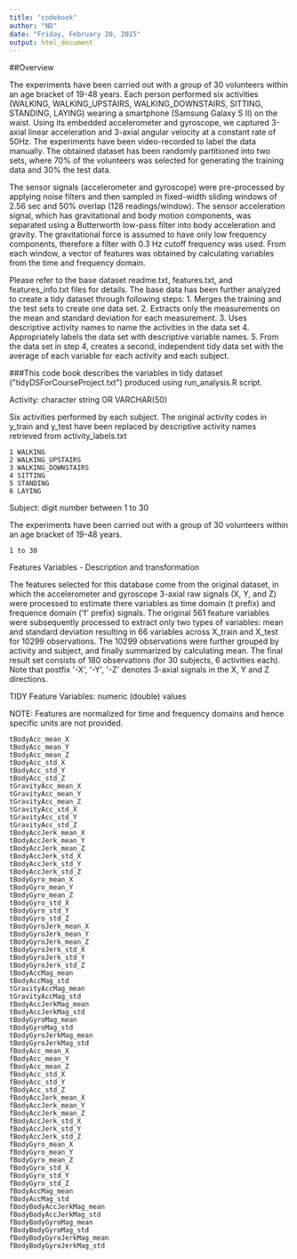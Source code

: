 ```yaml
---
title: "codebook"
author: "ND"
date: "Friday, February 20, 2015"
output: html_document
---
```


##Overview

The experiments have been carried out with a group of 30 volunteers within an age bracket of 19-48 years. Each person performed six activities (WALKING, WALKING_UPSTAIRS, WALKING_DOWNSTAIRS, SITTING, STANDING, LAYING) wearing a smartphone (Samsung Galaxy S II) on the waist. Using its embedded accelerometer and gyroscope, we captured 3-axial linear acceleration and 3-axial angular velocity at a constant rate of 50Hz. The experiments have been video-recorded to label the data manually. The obtained dataset has been randomly partitioned into two sets, where 70% of the volunteers was selected for generating the training data and 30% the test data. 

The sensor signals (accelerometer and gyroscope) were pre-processed by applying noise filters and then sampled in fixed-width sliding windows of 2.56 sec and 50% overlap (128 readings/window). The sensor acceleration signal, which has gravitational and body motion components, was separated using a Butterworth low-pass filter into body acceleration and gravity. The gravitational force is assumed to have only low frequency components, therefore a filter with 0.3 Hz cutoff frequency was used. From each window, a vector of features was obtained by calculating variables from the time and frequency domain.

Please refer to the base dataset readme.txt, features.txt, and features_info.txt files for details. The base data has been further analyzed to create a tidy dataset through following steps:
    1. Merges the training and the test sets to create one data set.
    2. Extracts only the measurements on the mean and standard deviation for each         measurement. 
    3. Uses descriptive activity names to name the activities in the data set
    4. Appropriately labels the data set with descriptive variable names. 
    5. From the data set in step 4, creates a second, independent tidy data set with the average of each variable for each activity and each subject.

###This code book describes the variables in tidy dataset ("tidyDSForCourseProject.txt") produced using run_analysis.R script.


Activity:    character string OR VARCHAR(50)
    
Six activities performed by each subject. The original activity codes in y_train and y_test have been replaced by descriptive activity names retrieved from activity_labels.txt
    
    1 WALKING
    2 WALKING_UPSTAIRS
    3 WALKING_DOWNSTAIRS
    4 SITTING
    5 STANDING
    6 LAYING
    
Subject:     digit number between 1 to 30 
    
The experiments have been carried out with a group of 30 volunteers within an age bracket of 19-48 years.

    1 to 30
    

Features Variables - Description and transformation

The features selected for this database come from the original dataset, in which the accelerometer and gyroscope 3-axial raw signals (X, Y, and Z) were processed to estimate there variables as time domain (t prefix) and frequence domain ('f' prefix) signals. The original 561 feature variables were subsequently processed to extract only two types of variables: mean and standard deviation resulting in 66 variables across X_train and X_test for 10299 observations. The 10299 observations were further grouped by activity and subject, and finally summarized by calculating mean. The final result set consists of 180 observations (for 30 subjects, 6 activities each). Note that postfix '-X', '-Y', '-Z' denotes 3-axial signals in the X, Y and Z directions.

TIDY Feature Variables:    numeric (double) values

NOTE: Features are normalized for time and frequency domains and hence specific units are not provided.

    tBodyAcc_mean_X
    tBodyAcc_mean_Y
    tBodyAcc_mean_Z
    tBodyAcc_std_X
    tBodyAcc_std_Y
    tBodyAcc_std_Z
    tGravityAcc_mean_X
    tGravityAcc_mean_Y
    tGravityAcc_mean_Z
    tGravityAcc_std_X
    tGravityAcc_std_Y
    tGravityAcc_std_Z
    tBodyAccJerk_mean_X
    tBodyAccJerk_mean_Y
    tBodyAccJerk_mean_Z
    tBodyAccJerk_std_X
    tBodyAccJerk_std_Y
    tBodyAccJerk_std_Z
    tBodyGyro_mean_X
    tBodyGyro_mean_Y
    tBodyGyro_mean_Z
    tBodyGyro_std_X
    tBodyGyro_std_Y
    tBodyGyro_std_Z
    tBodyGyroJerk_mean_X
    tBodyGyroJerk_mean_Y
    tBodyGyroJerk_mean_Z
    tBodyGyroJerk_std_X
    tBodyGyroJerk_std_Y
    tBodyGyroJerk_std_Z
    tBodyAccMag_mean
    tBodyAccMag_std
    tGravityAccMag_mean
    tGravityAccMag_std
    tBodyAccJerkMag_mean
    tBodyAccJerkMag_std
    tBodyGyroMag_mean
    tBodyGyroMag_std
    tBodyGyroJerkMag_mean
    tBodyGyroJerkMag_std
    fBodyAcc_mean_X
    fBodyAcc_mean_Y
    fBodyAcc_mean_Z
    fBodyAcc_std_X
    fBodyAcc_std_Y
    fBodyAcc_std_Z
    fBodyAccJerk_mean_X
    fBodyAccJerk_mean_Y
    fBodyAccJerk_mean_Z
    fBodyAccJerk_std_X
    fBodyAccJerk_std_Y
    fBodyAccJerk_std_Z
    fBodyGyro_mean_X
    fBodyGyro_mean_Y
    fBodyGyro_mean_Z
    fBodyGyro_std_X
    fBodyGyro_std_Y
    fBodyGyro_std_Z
    fBodyAccMag_mean
    fBodyAccMag_std
    fBodyBodyAccJerkMag_mean
    fBodyBodyAccJerkMag_std
    fBodyBodyGyroMag_mean
    fBodyBodyGyroMag_std
    fBodyBodyGyroJerkMag_mean
    fBodyBodyGyroJerkMag_std
